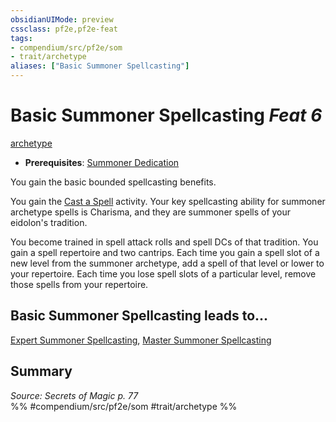 ```yaml
---
obsidianUIMode: preview
cssclass: pf2e,pf2e-feat
tags:
- compendium/src/pf2e/som
- trait/archetype
aliases: ["Basic Summoner Spellcasting"]
---
```

# Basic Summoner Spellcasting  *Feat 6*  
[archetype](../../Rules/traits/archetype.md)  

- **Prerequisites**: [Summoner Dedication](summoner-dedication-som.md)

You gain the basic bounded spellcasting benefits.

You gain the [Cast a Spell](../../Rules/actions/cast-a-spell.md) activity. Your key spellcasting ability for summoner archetype spells is Charisma, and they are summoner spells of your eidolon's tradition.

You become trained in spell attack rolls and spell DCs of that tradition. You gain a spell repertoire and two cantrips. Each time you gain a spell slot of a new level from the summoner archetype, add a spell of that level or lower to your repertoire. Each time you lose spell slots of a particular level, remove those spells from your repertoire.

## Basic Summoner Spellcasting leads to...

[Expert Summoner Spellcasting](expert-summoner-spellcasting-som.md), [Master Summoner Spellcasting](master-summoner-spellcasting-som.md)

## Summary

*Source: Secrets of Magic p. 77*  
%% #compendium/src/pf2e/som #trait/archetype %%